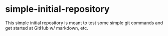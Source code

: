 # simple-initial-repository
This simple initial repository is meant to test some simple git commands and get started at GitHub w/ markdown, etc.

